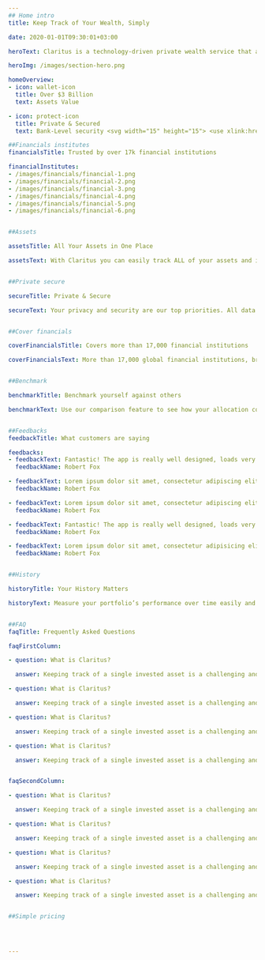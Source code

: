 ```yaml
---
## Home intro
title: Keep Track of Your Wealth, Simply

date: 2020-01-01T09:30:01+03:00

heroText: Claritus is a technology-driven private wealth service that allows you to track, understand, and take control of your wealth - all in one place!

heroImg: /images/section-hero.png

homeOverview: 
- icon: wallet-icon
  title: Over $3 Billion
  text: Assets Value

- icon: protect-icon
  title: Private & Secured
  text: Bank-Level security <svg width="15" height="15"> <use xlink:href="#info-icon"></use> </svg>

##Financials institutes
financialsTitle: Trusted by over 17k financial institutions

financialInstitutes:
- /images/financials/financial-1.png
- /images/financials/financial-2.png
- /images/financials/financial-3.png
- /images/financials/financial-4.png
- /images/financials/financial-5.png
- /images/financials/financial-6.png


##Assets 

assetsTitle: All Your Assets in One Place

assetsText: With Claritus you can easily track ALL of your assets and investments  and have an automatic clear view of your holdings, without using spreadsheets and without needing a Finance Master’s degree!


##Private secure

secureTitle: Private & Secure

secureText: Your privacy and security are our top priorities. All data is encrypted and stored according to the highest standards. With Claritus, your data is for your eyes only.


##Cover financials

coverFinancialsTitle: Covers more than 17,000 financial institutions

coverFinancialsText: More than 17,000 global financial institutions, brokerages, and other financial organizations provide real-time data.


##Benchmark

benchmarkTitle: Benchmark yourself against others

benchmarkText: Use our comparison feature to see how your allocation compared to other investors similar to your strategy. Share insights, investing ideas and strategies every day.


##Feedbacks
feedbackTitle: What customers are saying

feedbacks:
- feedbackText: Fantastic! The app is really well designed, loads very fast and I really appreciate the subtle details that have been included. I'm very happy to have found it.
  feedbackName: Robert Fox

- feedbackText: Lorem ipsum dolor sit amet, consectetur adipiscing elit ut aliquam, purus sit amet luctus venenatis, lectus magna fringilla urna, porttitor
  feedbackName: Robert Fox

- feedbackText: Lorem ipsum dolor sit amet, consectetur adipiscing elit ut aliquam, purus sit amet luctus venenatis, lectus magna fringilla urna, porttitor rhoncus dolor purus non enim praesent ele porttitor rhoncus dolor purus non enim praesent ele 
  feedbackName: Robert Fox

- feedbackText: Fantastic! The app is really well designed, loads very fast and I really appreciate the subtle details that have been included. I'm very happy to have found it.
  feedbackName: Robert Fox

- feedbackText: Lorem ipsum dolor sit amet, consectetur adipisicing elit. Ad aliquam fuga laborum laudantium porro, praesentium quam saepe sit tempora voluptatem.
  feedbackName: Robert Fox


##History

historyTitle: Your History Matters

historyText: Measure your portfolio’s performance over time easily and accurately. <br/> Your holding history has huge value, with Claritus you benefit from performance analytics and cross asset performance comparisons to help grow your wealth.


##FAQ
faqTitle: Frequently Asked Questions

faqFirstColumn:

- question: What is Claritus?

  answer: Keeping track of a single invested asset is a challenging and tedious task, let alone a number of assets scattered across several accounts. Whether you invest in the stock market, real estate, or any other alternative investment type, Claritus provides you with a clear image of ALL your combined assets in one place, anytime you need it

- question: What is Claritus?

  answer: Keeping track of a single invested asset is a challenging and tedious task, let alone a number of assets scattered across several accounts. Whether you invest in the stock market, real estate, or any other alternative investment type, Claritus provides you with a clear image of ALL your combined assets in one place, anytime you need it

- question: What is Claritus?

  answer: Keeping track of a single invested asset is a challenging and tedious task, let alone a number of assets scattered across several accounts. Whether you invest in the stock market, real estate, or any other alternative investment type, Claritus provides you with a clear image of ALL your combined assets in one place, anytime you need it

- question: What is Claritus?

  answer: Keeping track of a single invested asset is a challenging and tedious task, let alone a number of assets scattered across several accounts. Whether you invest in the stock market, real estate, or any other alternative investment type, Claritus provides you with a clear image of ALL your combined assets in one place, anytime you need it


faqSecondColumn:

- question: What is Claritus?

  answer: Keeping track of a single invested asset is a challenging and tedious task, let alone a number of assets scattered across several accounts. Whether you invest in the stock market, real estate, or any other alternative investment type, Claritus provides you with a clear image of ALL your combined assets in one place, anytime you need it

- question: What is Claritus?

  answer: Keeping track of a single invested asset is a challenging and tedious task, let alone a number of assets scattered across several accounts. Whether you invest in the stock market, real estate, or any other alternative investment type, Claritus provides you with a clear image of ALL your combined assets in one place, anytime you need it

- question: What is Claritus?

  answer: Keeping track of a single invested asset is a challenging and tedious task, let alone a number of assets scattered across several accounts. Whether you invest in the stock market, real estate, or any other alternative investment type, Claritus provides you with a clear image of ALL your combined assets in one place, anytime you need it

- question: What is Claritus?

  answer: Keeping track of a single invested asset is a challenging and tedious task, let alone a number of assets scattered across several accounts. Whether you invest in the stock market, real estate, or any other alternative investment type, Claritus provides you with a clear image of ALL your combined assets in one place, anytime you need it


##Simple pricing




---
```


